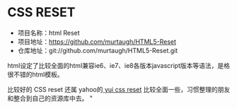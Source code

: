 # CSS RESET

* 项目名称：html Reset
* 项目地址：<https://github.com/murtaugh/HTML5-Reset>
* 仓库地址：git://github.com/murtaugh/HTML5-Reset.git

html设定了比较全面的html兼容ie6、ie7、ie8各版本javascript版本等语法，是格很不错的html模板。

比较好的 CSS reset 还属  yahoo的[ yui css reset](http://developer.yahoo.com/yui/3/cssreset/ "yahoo yui package") 比较全面一些，习惯整理的朋友和整合到自己的资源库中去。  "
